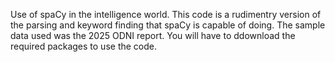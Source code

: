 Use of spaCy in the intelligence world. This code is a rudimentry version of the parsing and keyword finding that spaCy is capable of doing. The sample data used was the 2025 ODNI report.
You will have to ddownload the required packages to use the code. 
